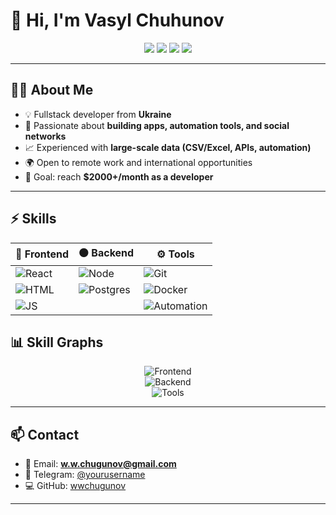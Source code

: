 # 👋 Hi, I'm Vasyl Chuhunov  

<div align="center">
  <img src="https://img.shields.io/badge/Frontend-React-blue?style=for-the-badge&logo=react" />
  <img src="https://img.shields.io/badge/Backend-Node.js-black?style=for-the-badge&logo=node.js" />
  <img src="https://img.shields.io/badge/Database-PostgreSQL-316192?style=for-the-badge&logo=postgresql" />
  <img src="https://img.shields.io/badge/Tools-GitHub-gray?style=for-the-badge&logo=github" />
</div>

---

## 🧑‍💻 About Me  

- 💡 Fullstack developer from **Ukraine**  
- 🚀 Passionate about **building apps, automation tools, and social networks**  
- 📈 Experienced with **large-scale data (CSV/Excel, APIs, automation)**  
- 🌍 Open to remote work and international opportunities  
- 🎯 Goal: reach **$2000+/month as a developer**  

---

## ⚡ Skills  

| 🔵 Frontend | ⚫ Backend | ⚙️ Tools |
|------------|-----------|----------|
| ![React](https://img.shields.io/badge/70%25-000000?style=for-the-badge&logo=react&logoColor=61DAFB) | ![Node](https://img.shields.io/badge/80%25-111111?style=for-the-badge&logo=node.js&logoColor=43853D) | ![Git](https://img.shields.io/badge/90%25-333333?style=for-the-badge&logo=git&logoColor=F05032) |
| ![HTML](https://img.shields.io/badge/95%25-000000?style=for-the-badge&logo=html5&logoColor=E34F26) | ![Postgres](https://img.shields.io/badge/60%25-111111?style=for-the-badge&logo=postgresql&logoColor=316192) | ![Docker](https://img.shields.io/badge/40%25-333333?style=for-the-badge&logo=docker&logoColor=2496ED) |
| ![JS](https://img.shields.io/badge/80%25-000000?style=for-the-badge&logo=javascript&logoColor=F7DF1E) | | ![Automation](https://img.shields.io/badge/80%25-333333?style=for-the-badge&logo=python&logoColor=3776AB) |


## 📊 Skill Graphs  

<div align="center">

![Frontend](https://img.shields.io/badge/Frontend-70%25-blue?style=for-the-badge&logo=react)  
![Backend](https://img.shields.io/badge/Backend-75%25-black?style=for-the-badge&logo=node.js)  
![Tools](https://img.shields.io/badge/Tools-70%25-gray?style=for-the-badge&logo=github)  

</div>

---

## 📫 Contact  

- 📧 Email: **w.w.chugunov@gmail.com**  
- 💬 Telegram: [@yourusername](https://t.me/Chugunofff)  
- 💻 GitHub: [wwchugunov](https://github.com/wwchugunov)  

---
